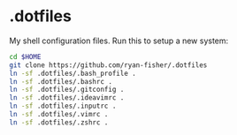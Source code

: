 .dotfiles
============
My shell configuration files. Run this to setup a new system:

```sh
cd $HOME
git clone https://github.com/ryan-fisher/.dotfiles
ln -sf .dotfiles/.bash_profile .
ln -sf .dotfiles/.bashrc .
ln -sf .dotfiles/.gitconfig .
ln -sf .dotfiles/.ideavimrc .
ln -sf .dotfiles/.inputrc .
ln -sf .dotfiles/.vimrc .
ln -sf .dotfiles/.zshrc .
```
